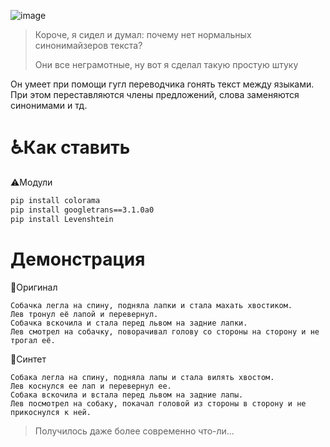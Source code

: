 ![image](https://user-images.githubusercontent.com/52743561/170463016-04c6e717-1c89-47db-a915-fcb2052566b6.png)

> Короче, я сидел и думал: почему нет нормальных синонимайзеров текста?
> 
> Они все неграмотные, ну вот я сделал такую простую штуку
> 
Он умеет при помощи гугл переводчика гонять текст между языками. При этом переставляются члены предложений, слова заменяются синонимами и тд.

# ♿Как ставить
⚠Модули
```bat
pip install colorama
pip install googletrans==3.1.0a0
pip install Levenshtein
```
# Демонстрация
🍎Оригинал
```
Собачка легла на спину, подняла лапки и стала махать хвостиком.
Лев тронул её лапой и перевернул.
Собачка вскочила и стала перед львом на задние лапки.
Лев смотрел на собачку, поворачивал голову со стороны на сторону и не трогал её.
```
🍏Синтет
```
Собака легла на спину, подняла лапы и стала вилять хвостом.
Лев коснулся ее лап и перевернул ее.
Собака вскочила и встала перед львом на задние лапы.
Лев посмотрел на собаку, покачал головой из стороны в сторону и не прикоснулся к ней.
```
>Получилось даже более современно что-ли...
